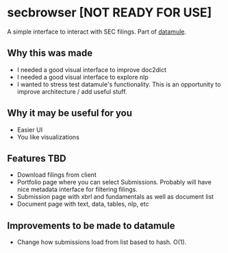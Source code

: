 # secbrowser [NOT READY FOR USE]

A simple interface to interact with SEC filings. Part of [datamule](https://github.com/john-friedman/datamule-python).

## Why this was made

- I needed a good visual interface to improve doc2dict
- I needed a good visual interface to explore nlp
- I wanted to stress test datamule's functionality. This is an opportunity to improve architecture / add useful stuff.

## Why it may be useful for you
- Easier UI
- You like visualizations

## Features TBD
- Download filings from client
- Portfolio page where you can select Submissions. Probably will have nice metadata interface for filtering filings.
- Submission page with xbrl and fundamentals as well as document list
- Document page with text, data, tables, nlp, etc


## Improvements to be made to datamule
- Change how submissions load from list based to hash. O(1).